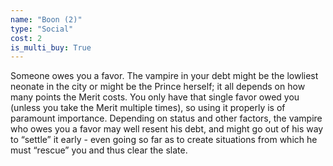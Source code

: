 ```yaml
---
name: "Boon (2)"
type: "Social"
cost: 2
is_multi_buy: True
---
```


Someone owes you a favor. The vampire in your debt might be the lowliest neonate in the city or might be the Prince herself; it all depends on how many points the Merit costs. You only have that single favor owed you (unless you take the Merit multiple times), so using it properly is of paramount importance. Depending on status and other factors, the vampire who owes you a favor may well resent his debt, and might go out of his way to “settle” it early - even going so far as to create situations from which he must “rescue” you and thus clear the slate.